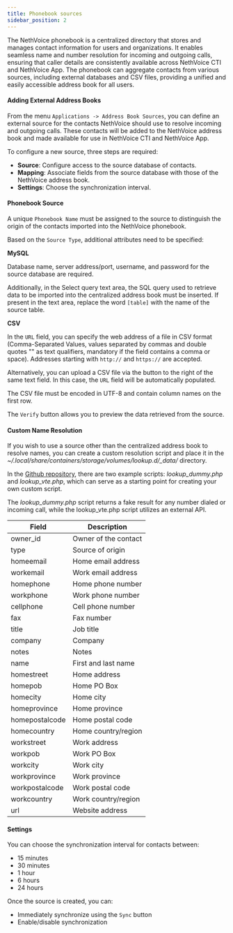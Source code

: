 ```yaml
---
title: Phonebook sources
sidebar_position: 2
---
```


The NethVoice phonebook is a centralized directory that stores and manages contact information for users and organizations. It enables seamless name and number resolution for incoming and outgoing calls, ensuring that caller details are consistently available across NethVoice CTI and NethVoice App. The phonebook can aggregate contacts from various sources, including external databases and CSV files, providing a unified and easily accessible address book for all users.

#### Adding External Address Books

From the menu `Applications -> Address Book Sources`, you can define an external source for the contacts NethVoice should use to resolve incoming and outgoing calls.
These contacts will be added to the NethVoice address book and made available for use in NethVoice CTI and NethVoice App.

To configure a new source, three steps are required:

- **Source**: Configure access to the source database of contacts.
- **Mapping**: Associate fields from the source database with those of the NethVoice address book.
- **Settings**: Choose the synchronization interval.

#### Phonebook Source

A unique `Phonebook Name` must be assigned to the source to distinguish the origin of the contacts imported into the NethVoice phonebook.

Based on the `Source Type`, additional attributes need to be specified:

**MySQL**

Database name, server address/port, username, and password for the source database are required.

Additionally, in the Select query text area, the SQL query used to retrieve data to be imported into the centralized address book must be inserted. If present in the text area, replace the word `[table]` with the name of the source table.

**CSV**

In the `URL` field, you can specify the web address of a file in CSV format (Comma-Separated Values, values separated by commas and double quotes "" as text qualifiers, mandatory if the field contains a comma or space). Addresses starting with `http://` and `https://` are accepted.

Alternatively, you can upload a CSV file via the button to the right of the same text field. In this case, the `URL` field will be automatically populated.

The CSV file must be encoded in UTF-8 and contain column names on the first row.

The `Verify` button allows you to preview the data retrieved from the source.

#### Custom Name Resolution

If you wish to use a source other than the centralized address book to resolve names, you can create a custom resolution script and place it in the *~/.local/share/containers/storage/volumes/lookup.d/\_data/* directory.

In the [Github repository](https://github.com/nethesis/ns8-nethvoice/tree/main/freepbx/usr/src/nethvoice/samples), there are two example scripts: *lookup_dummy.php* and *lookup_vte.php*, which can serve as a starting point for creating your own custom script.

The *lookup_dummy.php* script returns a fake result for any number dialed or incoming call, while the lookup_vte.php script utilizes an external API.

| Field           | Description             |
|-----------------|------------------------|
| owner_id        | Owner of the contact   |
| type            | Source of origin       |
| homeemail       | Home email address     |
| workemail       | Work email address     |
| homephone       | Home phone number      |
| workphone       | Work phone number      |
| cellphone       | Cell phone number      |
| fax             | Fax number             |
| title           | Job title              |
| company         | Company                |
| notes           | Notes                  |
| name            | First and last name    |
| homestreet      | Home address           |
| homepob         | Home PO Box            |
| homecity        | Home city              |
| homeprovince    | Home province          |
| homepostalcode  | Home postal code       |
| homecountry     | Home country/region    |
| workstreet      | Work address           |
| workpob         | Work PO Box            |
| workcity        | Work city              |
| workprovince    | Work province          |
| workpostalcode  | Work postal code       |
| workcountry     | Work country/region    |
| url             | Website address        |

#### Settings

You can choose the synchronization interval for contacts between:

- 15 minutes
- 30 minutes
- 1 hour
- 6 hours
- 24 hours

Once the source is created, you can:

- Immediately synchronize using the `Sync` button
- Enable/disable synchronization


